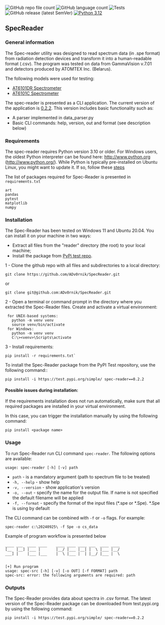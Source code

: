 ![GitHub repo file count](https://img.shields.io/github/directory-file-count/ADv0rnik/SpecReader?style=flat-square) ![GitHub language count](https://img.shields.io/github/languages/count/ADv0rnik/SpecReader?style=flat-square) ![Tests](https://github.com/ADv0rnik/SpecReader/actions/workflows/tests.yml/badge.svg) ![GitHub release (latest SemVer)](https://img.shields.io/github/v/release/ADv0rnik/SpecReader?style=flat-square) [![Python 3.12](https://img.shields.io/badge/python-3.12-blue.svg)](https://www.python.org/downloads/release/python-3100/)

## SpecReader
### General information
The Spec-reader utility was designed to read spectrum data (in .spe format) from radiation detection devices and transform it into a human-readable format (.csv). The program was tested on data from GammaVision v.7.01 and detectors produced by ATOMTEX Inc. (Belarus). 

The following models were used for testing:
- [AT6101DR Spectrometer](https://atomtex.com/en/at6101dr-spectrometer)
- [AT6101C Spectrometer](https://atomtex.com/en/portable-spectrometers-backpack-based-radiation-detectors-brd/at6101c-at6101cm-spectrometers)

The spec-reader is presented as a CLI application. The current version of the application is [0.2.2](https://github.com/ADv0rnik/SpecReader/tree/v.0.2.2). This version includes basic functionality such as:

- A parser implemented in data_parser.py
- Basic CLI commands: help, version, out and format (see description below)

### Requirements

The spec-reader requires Python version 3.10 or older. For Windows users, the oldest Python interpreter can be found
here: http://www.python.org (http://www.python.org/). While Python is typically pre-installed on Ubuntu Linux, you might want to update it.
If so, follow these [steps](https://www.debugpoint.com/install-python-3-12-ubuntu/)

The list of packages required for Spec-Reader is presented in `requirements.txt`

```commandline
art
pandas
pytest
matplotlib
numpy
```

### Installation 
The Spec-Reader has been tested on Windows 11 and Ubuntu 20.04. You can install it on your machine in two ways:
- Extract all files from the "reader" directory (the root) to your local machine; 
- Install the package from [PyPi test repo](https://test.pypi.org/project/spec-reader/).

1 - Clone the github repo with all files and subdirectories to a local directory:
```commandline
git clone https://github.com/ADv0rnik/SpecReader.git
```
or
```commandline
git clone git@github.com:ADv0rnik/SpecReader.git
```

2 - Open a terminal or command prompt in the directory where you extracted the Spec-Reader files. Create and activate a virtual environment:

     for UNIX-based systems:
       python -m venv venv
       source venv/bin/activate
     for Windows:    
       python -m venv venv
       C:\><venv>\Scripts\activate

3 - Install requirements: 

    pip install -r requirements.txt`

To install the Spec-Reader package from the PyPI Test repository, use the following command::

```commandline
pip install -i https://test.pypi.org/simple/ spec-reader==0.2.2
```


#### Possible issues during installation:
If the requirements installation does not run automatically, make sure that all required packages are installed in your virtual environment.

In this case, you can trigger the installation manually by using the following command:

```commandline
pip install <package name>
```

### Usage

To run Spec-Reader run CLI command `spec-reader`. The following options are available:

`usage: spec-reader [-h] [-v] path`

* `path` - is a mandatory argument (path to spectrum file to be treated) 
* `-h, --help` - show help
* `-v, --version` - show application's version
* `-o, --out` - specify the name for the output file. If name is not specified the default filename will be applied
* `-f, --format` - specify the format of the input files (*.spe or *.Spe). *.Spe is using by default

The CLI command can be combined with `-f` or `-o` flags. For example:

`spec-reader c:\20240925\ -f Spe -o cs_data`

Example of program workflow is presented below

```commandline
____ ___  ____ ____    ____ ____ ____ ___  ____ ____ 
[__  |__] |___ |       |__/ |___ |__| |  \ |___ |__/ 
___] |    |___ |___    |  \ |___ |  | |__/ |___ |  \ 
                                                     

[+] Run program
usage: spec-src [-h] [-v] [-o OUT] [-f FORMAT] path
spec-src: error: the following arguments are required: path
```

### Outputs

The Spec-Reader provides data about spectra in .csv format. The latest version of the Spec-Reader package can be downloaded from test.pypi.org by using the following command:

`pip install -i https://test.pypi.org/simple/ spec-reader==0.2.2`
